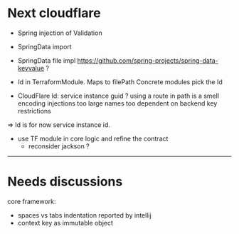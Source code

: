 
# Next cloudflare

- Spring injection of Validation
- SpringData import
- SpringData file impl https://github.com/spring-projects/spring-data-keyvalue ?

- Id in TerraformModule. Maps to filePath
    Concrete modules pick the Id
     
- CloudFlare Id: service instance guid ?
    using a route in path is a smell
        encoding
        injections
        too large names
        too dependent on backend key restrictions

=> Id is for now service instance id.

- use TF module in core logic and refine the contract
    - reconsider jackson ?

---------------
# Needs discussions


core framework:
- spaces vs tabs indentation reported by intellij
- context key as immutable object


